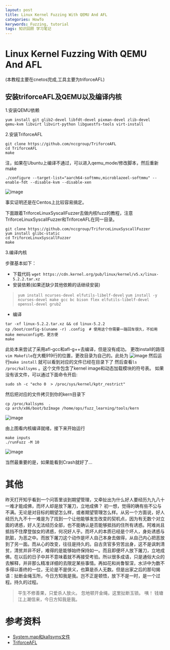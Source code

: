 ```yaml
---
layout: post
title: Linux Kernel Fuzzing With QEMU And AFL
categories: HowTo
kerywords: Fuzzing, tutorial 
tags: 知识回顾 学习笔记
---
```


# Linux Kernel Fuzzing With QEMU And AFL

(本教程主要在cnetos完成,工具主要为triforceAFL)

## 安装triforceAFL及QEMU以及编译内核
1.安装QEMU依赖
```shell
yum install git glib2-devel libfdt-devel pixman-devel zlib-devel  qemu-kvm libvirt libvirt-python libguestfs-tools virt-install
```

2.安装TriforceAFL
```
git clone https://github.com/nccgroup/TriforceAFL
cd TriforceAFL
make
```
注，如果在Ubuntu上编译不通过，可以进入qemu_mode/修改脚本，然后重新make
```shell
./configure --target-list="aarch64-softmmu,microblazeel-softmmu" --enable-fdt --disable-kvm --disable-xen 
```
![image](https://user-images.githubusercontent.com/12653147/61783502-6edcc400-adf7-11e9-9c0f-ae032f7d1cbd.png)

事实证明还是在Centos上比较容易搞定。

下面跟着TriforceLinuxSyscallFuzzer去做内核fuzz的教程，注意TriforceLinuxSyscallFuzzer和TriforceAFL在同一目录。

```shell
git clone https://github.com/nccgroup/TriforceLinuxSyscallFuzzer
yum install glibc-static
cd TriforceLinuxSyscallFuzzer
make

```

3.编译内核

步骤基本如下：
* 下载代码 `wget https://cdn.kernel.org/pub/linux/kernel/v5.x/linux-5.2.2.tar.xz`
* 安装依赖(如果还缺少其他依赖的话继续安装) 
> `yum install ncurses-devel elfutils-libelf-devel` 
`yum install -y ncurses-devel make gcc bc bison flex elfutils-libelf-devel openssl-devel grub2`
* 编译 
```
tar -xf linux-5.2.2.tar.xz && cd linux-5.2.2
cp /boot/config-$(uname -r) .config  # 使用这个你需要一路回车很久，不如用make menuconfig吧，更方便
make
```
此处本来尝试了采用afl-gcc和afl-g++去编译，但是没有成功。
更改install的路径`vim Makefile`在大概919行的位置，更改目录为自己的。此处为
![image](https://user-images.githubusercontent.com/12653147/61921831-00f6e080-af4e-11e9-80e1-3fd165101c0a.png)
然后运行`make install`
就可以看到对应的文件已经在目录下了
然后查看`ls /proc/kallsyms` 。这个文件包含了kernel image和动态加载模块的符号表。 如果没有该文件，可以通过下面命令开启:

`sudo sh -c "echo 0  > /proc/sys/kernel/kptr_restrict"`

然后把对应的文件拷贝到你的kern目录下
```shell
cp /proc/kallsyms  .
cp arch/x86/boot/bzImage /home/ops/fuzz_learning/tools/kern
```
![image](https://user-images.githubusercontent.com/12653147/61921855-1966fb00-af4e-11e9-9f6b-c79953f57de0.png)

由上图看内核编译就绪，接下来开始运行

```
make inputs
./runFuzz -M 10
```

![image](https://user-images.githubusercontent.com/12653147/61921965-72cf2a00-af4e-11e9-8d68-0787e594111c.png)

当然最重要的是，如果能看到Crash就好了...

# 其他
昨天打开知乎看到一个问答里谈到期望管理，又牵扯出为什么好人要经历九九八十一难才能成佛，而坏人却是放下屠刀，立地成佛？ 
初一想，觉得的确有些不公与不满。无论是对目标的期望怎么样，或者期望管理怎么样。从另一个方面说，好人经历九九不十一难是为了找到一个让他能够发生改变的契机点，因为有无数个对立面的诱惑，好人无法经历全部，也不能确认是否能够抵挡的住所有诱惑。阿难尚且抵挡不住摩登伽女的诱惑，何况好人乎。而坏人的本质已经是个坏人，身处诱惑与肮脏，为恶之中。而放下屠刀这个动作是坏人自己本身去做得，从自己内心把恶放到了另一面。而从心的改变，往往是持久的。自古贪官多穷苦出身，这不是讽刺清贫，清贫并非不好，难得的是能够始终保持如一。而且即便坏人放下屠刀，立地成佛。在以后的日子中并不意味着就不再接受考验。所以很多成语，只是通俗大众的去解释，并非那么精准详细的去限定某些事情。再如花和尚鲁智深，水浒中为数不多得以善终的一位，无论是不是侠义，也算是杀人无数。但是出家之后的那句揭语：扯断金绳玉所，今日方知我是我。岂不正是顿悟，放下不是一时，是一个过程。持久的过程。 
> 平生不修善果，只爱杀人放火。 忽地顿开金绳，这里扯断玉锁。 咦！ 钱塘江上潮信来，今日方知我是我。


# 参考资料
* [System.map和kallsyms文件](https://luobuda.github.io/2017/04/23/System-map%E5%92%8Ckallsyms%E6%96%87%E4%BB%B6/)
* [TriforceAFL](https://github.com/nccgroup/TriforceAFL)